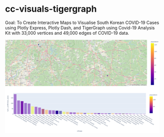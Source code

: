 # cc-visuals-tigergraph
Goal: To Create Interactive Maps to Visualise South Korean COVID-19 Cases using Plotly Express, Plotly Dash, and TigerGraph using Covid-19 Analysis Kit with 33,000 vertices and 49,000 edges of COVID-19 data.

![plot](plot.png)
![covid-dashboard](covid-dashboard.png)

